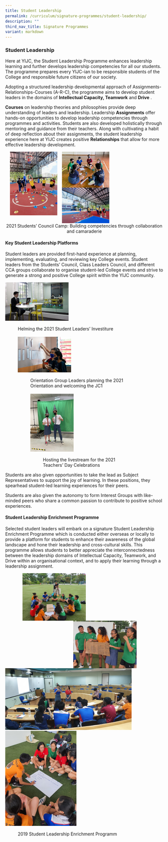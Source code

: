 ```yaml
---
title: Student Leadership
permalink: /curriculum/signature-programmes/student-leadership/
description: ""
third_nav_title: Signature Programmes
variant: markdown
---
```

### **Student Leadership**
Here at YIJC, the Student Leadership Programme enhances leadership learning and further develops leadership competencies for all our students. The programme prepares every YIJC-ian to be responsible students of the College and responsible future citizens of our society.

Adopting a structured leadership developmental approach of Assignments-Relationships-Courses (A-R-C), the programme aims to develop student leaders in the domains of&nbsp;**Intellectual Capacity, Teamwork**&nbsp;and&nbsp;**Drive**&nbsp;.

**Courses**&nbsp;on leadership theories and philosophies provide deep understanding of leaders and leadership. Leadership&nbsp;**Assignments**&nbsp;offer hands-on opportunities to develop leadership competencies through programmes and activities. Students are also developed holistically through mentoring and guidance from their teachers. Along with cultivating a habit of deep reflection about their assignments, the student leadership experience here at YIJC creates positive&nbsp;**Relationships**&nbsp;that allow for more effective leadership development.

<img src="/images/studentleadership1.jpg" style="width:30%;margin-right:15px;margin-left:15px;" align="left">
<img src="/images/studentleadership2.jpg" style="width:30%;margin-right:15px;" align="left">
<img src="/images/studentleadership3.jpg" style="width:30%;margin-right:15px;" align="left">

<br clear="left"> 

<center>2021 Students’ Council Camp: Building competencies through collaboration and camaraderie</center>

#### **Key Student Leadership Platforms**
Student leaders are provided first-hand experience at planning, implementing, evaluating, and reviewing key College events. Student leaders from the Students’ Council, Class Leaders Council, and different CCA groups collaborate to organise student-led College events and strive to generate a strong and positive College spirit within the YIJC community.

<img src="/images/studentleadership4.jpg" style="width:40%" alt="studentleadership4">
<figure>
  <figcaption>
    Helming the 2021 Student Leaders’ Investiture
  </figcaption>
<br>
  <img src="/images/studentleadership5.jpg" style="width:40%" alt="studentleadership5">
  <figure>
    <figcaption>
      Orientation Group Leaders planning the 2021 Orientation and welcoming the JC1
    </figcaption>
<br>
    <img src="/images/studentleadership6.jpg" style="width:40%" alt="studentleadership6">
    <figure>
      <figcaption>
        Hosting the livestream for the 2021 Teachers’ Day Celebrations
      </figcaption>
    </figure>
  </figure>
</figure>


Students are also given opportunities to take the lead as Subject Representatives to support the joy of learning. In these positions, they spearhead student-led learning experiences for their peers. 

Students are also given the autonomy to form Interest Groups with like-minded peers who share a common passion to contribute to positive school experiences.

#### **Student Leadership Enrichment Programme**
Selected student leaders will embark on a signature Student Leadership Enrichment Programme which is conducted either overseas or locally to provide a platform for students to enhance their awareness of the global landscape and hone their leadership and cross-cultural skills. This programme allows students to better appreciate the interconnectedness between the leadership domains of Intellectual Capacity, Teamwork, and Drive within an organisational context, and to apply their learning through a leadership assignment.

<img src="/images/studentleadership7.jpg" style="width:40%;margin-left:55px;" align="left">
<img src="/images/studentleadership8.jpg" style="width:40%;margin-right:85px;" align="right">

<br clear="left">

<img src="/images/studentleadership9.jpg" style="width:80%">

<img src="/images/studentleadership10.jpg" style="width:45%">
<figure><figcaption>2019 Student Leadership Enrichment Programm</figcaption>

<br clear="left"></figure>